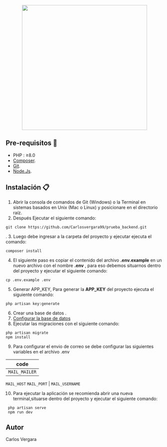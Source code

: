 <p align="center"><a href="https://laravel.com" target="_blank"><img src="https://raw.githubusercontent.com/laravel/art/master/logo-lockup/5%20SVG/2%20CMYK/1%20Full%20Color/laravel-logolockup-cmyk-red.svg" width="400"></a></p>

## Pre-requisitos :pencil:

- PHP : ≥8.0
- [Composer](https://getcomposer.org/download/).
- [Git](https://git-scm.com/).
- [Node.Js](https://nodejs.org/es//).
## Instalación :clipboard:

1. Abrir  la consola de comandos de Git (Windows) o la Terminal en sistemas basados en Unix (Mac o Linux) y posicionare en el directorio raíz.
2. Después Ejecutar el siguiente comando:  
```
git clone https://github.com/Carlosvergara99/prueba_backend.git
```
.
3. Luego debe ingresar a la carpeta del proyecto y ejecutar ejecuta el comando:
```
composer install
```
4. El siguiente paso es copiar el contenido del archivo **.env.example** en un nuevo archivo con el nombre **.env** , para eso debemos situarnos dentro del proyecto y ejecutar el siguiente comando:
 
```
cp .env.example .env

```
5. Generar APP_KEY, Para generar la **APP_KEY** del proyecto ejecuta el siguiente comando: 
```
php artisan key:generate

```

6. Crear una base de datos .
7. [Configurar la base de datos](https://laravel.com/docs/9.x/database)
8. Ejecutar las migraciones con el siguiente comando:

```
php artisan migrate 
npm install 
```


9. Para  configurar el envio de correo se debe configurar las siguientes variables en el archivo .env


| code |
| --- | 
| `MAIL_MAILER` 
  `MAIL_HOST` 
  `MAIL_PORT`
| `MAIL_USERNAME` 

10. Para ejecutar la aplicación se recomienda abrir una nueva terminal,situarse dentro del proyecto y ejecutar el siguiente comando:
```
 php artisan serve
 npm run dev
```

## Autor

Carlos Vergara
